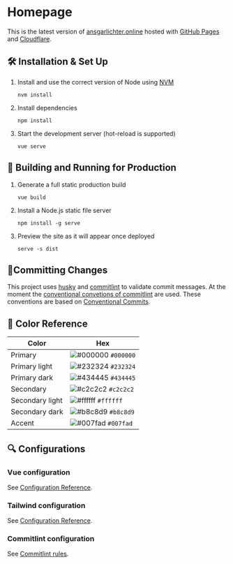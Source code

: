 # Homepage
This is the latest version of [ansgarlichter.online](https://ansgarlichter.online) hosted with [GitHub Pages](https://pages.github.com/) and [Cloudflare](https://www.cloudflare.com/).

## 🛠 Installation & Set Up

1. Install and use the correct version of Node using [NVM](https://github.com/nvm-sh/nvm)

   ```
   nvm install
   ```
2. Install dependencies

   ```
   npm install
   ```

3. Start the development server (hot-reload is supported)

   ```
   vue serve
   ```

## 🚀 Building and Running for Production

1. Generate a full static production build

   ```
   vue build
   ```

2. Install a Node.js static file server
   
   ```
   npm install -g serve
   ```
  
3. Preview the site as it will appear once deployed

   ```
   serve -s dist
   ```

## 📜Committing Changes
This project uses [husky](https://typicode.github.io/husky/#/) and [commitlint](https://commitlint.js.org/#/) to validate commit messages.
At the moment the [conventional convetions of commitlint](https://github.com/conventional-changelog/commitlint/tree/master/@commitlint/config-conventional) are used. These conventions are based on [Conventional Commits](https://github.com/conventional-changelog/commitlint/tree/master/@commitlint/config-conventional).

## 🎨 Color Reference

| Color           | Hex                                                                |
| --------------- | ------------------------------------------------------------------ |
| Primary         | ![#000000](https://via.placeholder.com/15/f03c15/000000?text=+) `#000000` |
| Primary light   | ![#232324](https://via.placeholder.com/15/232324/000000?text=+) `#232324` |
| Primary dark    | ![#434445](https://via.placeholder.com/15/434445/000000?text=+) `#434445` |
| Secondary       | ![#c2c2c2](https://via.placeholder.com/15/c2c2c2/000000?text=+) `#c2c2c2` |
| Secondary light | ![#ffffff](https://via.placeholder.com/15/ffffff/000000?text=+) `#ffffff` |
| Secondary dark  | ![#b8c8d9](https://via.placeholder.com/15/b8c8d9/000000?text=+) `#b8c8d9` |
| Accent          | ![#007fad](https://via.placeholder.com/15/007fad/000000?text=+) `#007fad` |


## 🔍 Configurations
### Vue configuration
See [Configuration Reference](https://cli.vuejs.org/config/).

### Tailwind configuration
See [Configuration Reference](https://tailwindcss.com/docs/configuration).

### Commitlint configuration
See [Commitlint rules](https://commitlint.js.org/#/reference-rules).
